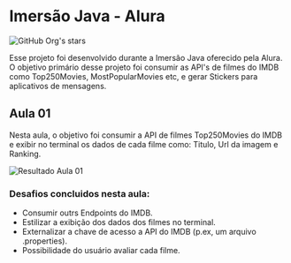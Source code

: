 # Imersão Java - Alura


![GitHub Org's stars](https://img.shields.io/badge/STATUS-EM%20DESENVOLVIMENTO-brightgreen)

Esse projeto foi desenvolvido durante a Imersão Java oferecido pela Alura. O objetivo primário desse projeto foi consumir as API's de filmes do IMDB como Top250Movies, MostPopularMovies etc, e gerar Stickers para aplicativos de mensagens.

## Aula 01

Nesta aula, o objetivo foi consumir a API de filmes Top250Movies do IMDB e exibir no terminal os dados de cada filme como: Titulo, Url da imagem e Ranking. 

![Resultado Aula 01](https://user-images.githubusercontent.com/72167489/180615254-e942f05d-fd38-497c-8df2-ed181816eb10.png)

### Desafios concluidos nesta aula:

- Consumir outrs Endpoints do IMDB.
- Estilizar a exibição dos dados dos filmes no terminal. 
- Externalizar a chave de acesso a API do IMDB (p.ex, um arquivo .properties). 
- Possibilidade do usuário avaliar cada filme.
